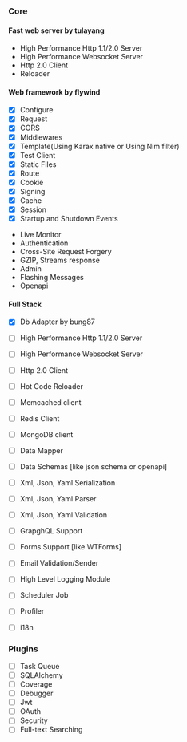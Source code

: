 ### Core

#### **Fast web server** by tulayang

- High Performance Http 1.1/2.0 Server
- High Performance Websocket Server
- Http 2.0 Client
- Reloader

#### **Web framework** by flywind

- [x] Configure
- [x] Request 
- [x] CORS
- [x] Middlewares
- [x] Template(Using Karax native or Using Nim filter)
- [x] Test Client
- [x] Static Files
- [x] Route
- [x] Cookie
- [x] Signing
- [x] Cache
- [x] Session
- [x] Startup and Shutdown Events
- Live Monitor
- Authentication
- Cross-Site Request Forgery
- GZIP, Streams response
- Admin
- Flashing Messages
- Openapi

#### **Full Stack**

- [x] Db Adapter by bung87
- [ ] High Performance Http 1.1/2.0 Server
- [ ] High Performance Websocket Server
- [ ] Http 2.0 Client
- [ ] Hot Code Reloader
- [ ] Memcached client
- [ ] Redis Client
- [ ] MongoDB client
- [ ] Data Mapper
- [ ] Data Schemas [like json schema or openapi]
- [ ] Xml, Json, Yaml Serialization 
- [ ] Xml, Json, Yaml Parser
- [ ] Xml, Json, Yaml Validation
- [ ] GrapghQL Support
- [ ] Forms Support [like WTForms]
- [ ] Email Validation/Sender
- [ ] High Level Logging Module
- [ ] Scheduler Job
- [ ] Profiler
- [ ] i18n


### Plugins
- [ ] Task Queue
- [ ] SQLAlchemy	
- [ ] Coverage	
- [ ] Debugger	
- [ ] Jwt	
- [ ] OAuth	
- [ ] Security	
- [ ] Full-text Searching
